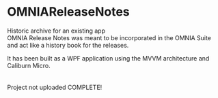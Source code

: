 # OMNIAReleaseNotes
Historic archive for an existing app <br>
OMNIA Release Notes was meant to be incorporated in the OMNIA Suite and act like a history book for the releases.<br>

It has been built as a WPF application using the MVVM architecture and Caliburn Micro.<br>
<br>
<br>
Project not uploaded COMPLETE!
